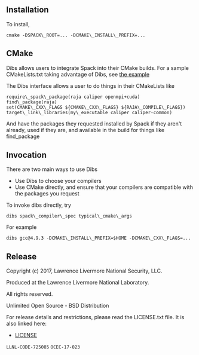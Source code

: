 Installation
-----------

To install, 

    cmake -DSPACK\_ROOT=... -DCMAKE\_INSTALL\_PREFIX=...

CMake 
-----------

Dibs allows users to integrate Spack into their CMake builds. For a sample CMakeLists.txt taking advantage of Dibs, see [the example](dibs_test/CMakeLists.txt)

The Dibs interface allows a user to do things in their CMakeLists like

    require\_spack\_package(raja caliper openmpi+cuda)
    find\_package(raja)
    set(CMAKE\_CXX\_FLAGS ${CMAKE\_CXX\_FLAGS} ${RAJA\_COMPILE\_FLAGS})
    target\_link\_libraries(my\_executable caliper caliper-common)

And have the packages they requested installed by Spack if they aren't already, used if they are, and available in the build for things like find\_package

Invocation
-----------

There are two main ways to use Dibs

  * Use Dibs to choose your compilers
  * Use CMake directly, and ensure that your compilers are compatible with the packages you request

To invoke dibs directly, try

    dibs spack\_compiler\_spec typical\_cmake\_args

For example

    dibs gcc@4.9.3 -DCMAKE\_INSTALL\_PREFIX=$HOME -DCMAKE\_CXX\_FLAGS=...

Release
-------

Copyright (c) 2017, Lawrence Livermore National Security, LLC.

Produced at the Lawrence Livermore National Laboratory.

All rights reserved.

Unlimited Open Source - BSD Distribution

For release details and restrictions, please read the LICENSE.txt file.
It is also linked here:
- [LICENSE](../../LICENSE)

`LLNL-CODE-725085`  `OCEC-17-023`
